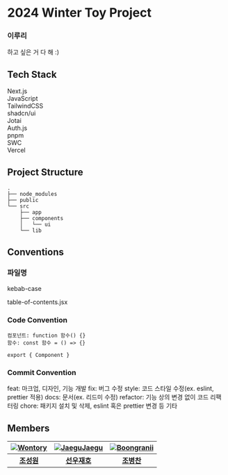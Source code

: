 # 2024 Winter Toy Project

### 이루리

하고 싶은 거 다 해 :)

## Tech Stack

Next.js  
JavaScript  
TailwindCSS  
shadcn/ui  
Jotai  
Auth.js  
pnpm  
SWC  
Vercel

## Project Structure

```
.
├── node_modules
├── public
└── src
    ├── app
    ├── components
    │   └── ui
    └── lib
```

## Conventions

### 파일명

kebab-case

table-of-contents.jsx

### Code Convention

```
컴포넌트: function 함수() {}
함수: const 함수 = () => {}

export { Component }
```

### Commit Convention

feat: 마크업, 디자인, 기능 개발
fix: 버그 수정
style: 코드 스타일 수정(ex. eslint, prettier 적용)
docs: 문서(ex. 리드미 수정)
refactor: 기능 상의 변경 없이 코드 리팩터링
chore: 패키지 설치 및 삭제, eslint 혹은 prettier 변경 등 기타

## Members

| [![Wontory](https://avatars.githubusercontent.com/u/94912717)](http://github.com/wontory) | [![JaeguJaegu](https://avatars.githubusercontent.com/u/118053865)](http://github.com/SunwooJaeho) | [![Boongranii](https://avatars.githubusercontent.com/u/102457140)](http://github.com/bbjbc) |
| :---------------------------------------------------------------------------------------: | :-----------------------------------------------------------------------------------------------: | :-----------------------------------------------------------------------------------------: |
|                          **[조성원](http://github.com/wontory)**                          |                           **[선우재호](http://github.com/SunwooJaeho)**                           |                            **[조병찬](http://github.com/bbjbc)**                            |
